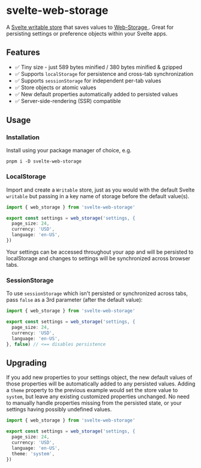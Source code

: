 # svelte-web-storage

A [Svelte writable store](https://svelte.dev/docs/svelte-store#writable) that saves values to [Web-Storage ](https://developer.mozilla.org/en-US/docs/Web/API/Web_Storage_API). Great for persisting settings or preference objects within your Svelte apps.

## Features

- ✅ Tiny size - just 589 bytes minified / 380 bytes minified & gzipped
- ✅ Supports `localStorage` for persistence and cross-tab synchronization
- ✅ Supports `sessionStorage` for independent per-tab values
- ✅ Store objects or atomic values
- ✅ New default properties automatically added to persisted values
- ✅ Server-side-rendering (SSR) compatible

## Usage

### Installation

Install using your package manager of choice, e.g.

    pnpm i -D svelte-web-storage

### LocalStorage

Import and create a `Writable` store, just as you would with the default Svelte `writable` but passing in a key name of storage before the default value(s).

```ts
import { web_storage } from 'svelte-web-storage'

export const settings = web_storage('settings, {
  page_size: 24,
  currency: 'USD',
  language: 'en-US',
})
```

Your settings can be accessed throughout your app and will be persisted to localStorage and changes to settings will be synchronized across browser tabs.

### SessionStorage

To use `sessionStorage` which isn't persisted or synchronized across tabs, pass `false` as a 3rd parameter (after the default value):

```ts
import { web_storage } from 'svelte-web-storage'

export const settings = web_storage('settings, {
  page_size: 24,
  currency: 'USD',
  language: 'en-US',
}, false) // <== disables persistence
```

## Upgrading

If you add new properties to your settings object, the new default values of those properties will be automatically added to any persisted values. Adding a `theme` property to the previous example would set the store value to `system`, but leave any existing customized properties unchanged. No need to manually handle properties missing from the persisted state, or your settings having possibly undefined values.

```ts
import { web_storage } from 'svelte-web-storage'

export const settings = web_storage('settings, {
  page_size: 24,
  currency: 'USD',
  language: 'en-US',
  theme: 'system',
})
```